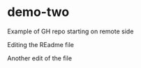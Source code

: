 # demo-two
Example of GH repo starting on remote side

Editing the REadme file

Another edit of the file

